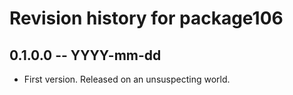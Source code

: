 # Revision history for package106

## 0.1.0.0 -- YYYY-mm-dd

* First version. Released on an unsuspecting world.
